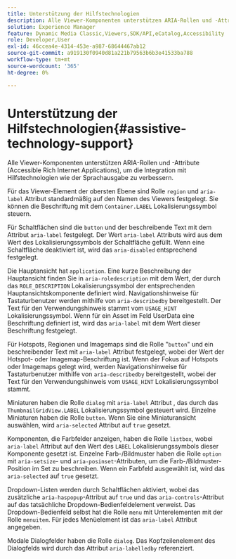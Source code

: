 ```yaml
---
title: Unterstützung der Hilfstechnologien
description: Alle Viewer-Komponenten unterstützen ARIA-Rollen und -Attribute (Accessible Rich Internet Applications), um die Integration mit Hilfstechnologien wie der Sprachausgabe zu verbessern.
solution: Experience Manager
feature: Dynamic Media Classic,Viewers,SDK/API,eCatalog,Accessibility
role: Developer,User
exl-id: 46ccea4e-4314-453e-a987-68644467ab12
source-git-commit: a919130f0940d81a221b79563b6b3e41533ba788
workflow-type: tm+mt
source-wordcount: '365'
ht-degree: 0%

---
```


# Unterstützung der Hilfstechnologien{#assistive-technology-support}

Alle Viewer-Komponenten unterstützen ARIA-Rollen und -Attribute (Accessible Rich Internet Applications), um die Integration mit Hilfstechnologien wie der Sprachausgabe zu verbessern.

Für das Viewer-Element der obersten Ebene sind Rolle `region` und `aria-label` Attribut standardmäßig auf den Namen des Viewers festgelegt. Sie können die Beschriftung mit dem `Container.LABEL` Lokalisierungssymbol steuern.

Für Schaltflächen sind die `button` und der beschreibende Text mit dem Attribut `aria-label` festgelegt. Der Wert `aria-label` Attributs wird aus dem Wert des Lokalisierungssymbols der Schaltfläche gefüllt. Wenn eine Schaltfläche deaktiviert ist, wird das `aria-disabled` entsprechend festgelegt.

Die Hauptansicht hat `application`. Eine kurze Beschreibung der Hauptansicht finden Sie in `aria-roledescription` mit dem Wert, der durch das `ROLE_DESCRIPTION` Lokalisierungssymbol der entsprechenden Hauptansichtskomponente definiert wird. Navigationshinweise für Tastaturbenutzer werden mithilfe von `aria-describedby` bereitgestellt. Der Text für den Verwendungshinweis stammt vom `USAGE_HINT` Lokalisierungssymbol. Wenn für ein Asset im Feld UserData eine Beschriftung definiert ist, wird das `aria-label` mit dem Wert dieser Beschriftung festgelegt.

Für Hotspots, Regionen und Imagemaps sind die Rolle &quot;`button`&quot; und ein beschreibender Text mit `aria-label` Attribut festgelegt, wobei der Wert der Hotspot- oder Imagemap-Beschriftung ist. Wenn der Fokus auf Hotspots oder Imagemaps gelegt wird, werden Navigationshinweise für Tastaturbenutzer mithilfe von `aria-describedby` bereitgestellt, wobei der Text für den Verwendungshinweis vom `USAGE_HINT` Lokalisierungssymbol stammt.

Miniaturen haben die Rolle `dialog` mit `aria-label` Attribut , das durch das `ThumbnailGridView.LABEL` Lokalisierungssymbol gesteuert wird. Einzelne Miniaturen haben die Rolle `button`. Wenn Sie eine Miniaturansicht auswählen, wird `aria-selected` Attribut auf `true` gesetzt.

Komponenten, die Farbfelder anzeigen, haben die Rolle `listbox`, wobei `aria-label` Attribut auf den Wert des `LABEL` Lokalisierungssymbols dieser Komponente gesetzt ist. Einzelne Farb-/Bildmuster haben die Rolle `option` mit `aria-setsize`- und `aria-posinset`-Attributen, um die Farb-/Bildmuster-Position im Set zu beschreiben. Wenn ein Farbfeld ausgewählt ist, wird das `aria-selected` auf `true` gesetzt.

Dropdown-Listen werden durch Schaltflächen aktiviert, wobei das zusätzliche `aria-haspopup`-Attribut auf `true` und das `aria-controls`-Attribut auf das tatsächliche Dropdown-Bedienfeldelement verweist. Das Dropdown-Bedienfeld selbst hat die Rolle `menu` mit Unterelementen mit der Rolle `menuitem`. Für jedes Menüelement ist das `aria-label` Attribut angegeben.

Modale Dialogfelder haben die Rolle `dialog`. Das Kopfzeilenelement des Dialogfelds wird durch das Attribut `aria-labelledby` referenziert.
